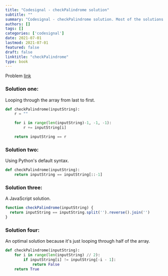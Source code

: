 ```yaml
---
title: "Codesignal - checkPalindrome solution"
subtitle: ""
summary: "Codesignal - checkPalindrome solution. Most of the solutions are written in Python and Javascript, when possible multiple solutions are added."
authors: []
tags: []
categories: ['codesignal']
date: 2021-07-01
lastmod: 2021-07-01
featured: false
draft: false
linktitle: "checkPalindrome"
type: book
---
```

Problem [link](https://app.codesignal.com/arcade/intro/level-1/s5PbmwxfECC52PWyQ)

### Solution one:

Looping through the array from last to first.

```python
def checkPalindrome(inputString):
    r = ""

    for i in range(len(inputString)-1, -1, -1):
        r += inputString[i]

    return inputString == r
```

### Solution two:

Using Python's default syntax.

```python
def checkPalindrome(inputString):
    return inputString == inputString[::-1]
```

### Solution three:

A JavaScript solution.

```js
function checkPalindrome(inputString) {
  return inputString == inputString.split('').reverse().join('')
}
```

### Solution four:

An optimal solution because it's just looping through half of the array.

```python
def checkPalindrome(inputString):
    for i in range(len(inputString) // 2):
        if inputString[i] != inputString[-i - 1]:
            return False
    return True
```
